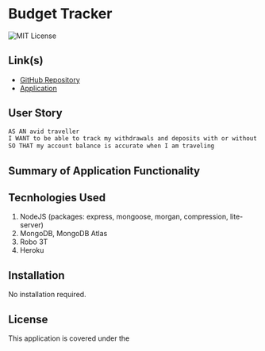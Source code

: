 # Budget Tracker

![MIT License](https://img.shields.io/badge/License-MIT-yellow.svg)

## Link(s)

* [GitHub Repository](https://github.com/emangano2816/budget_tracker)
* [Application](https://tranquil-river-79971.herokuapp.com/)

## User Story

```md
AS AN avid traveller
I WANT to be able to track my withdrawals and deposits with or without a data/internet connection
SO THAT my account balance is accurate when I am traveling
```

## Summary of Application Functionality

    
## Tecnhologies Used
1. NodeJS (packages: express, mongoose, morgan, compression, lite-server)
2. MongoDB, MongoDB Atlas
3. Robo 3T
4. Heroku

## Installation

No installation required.

## License

This application is covered under the 
